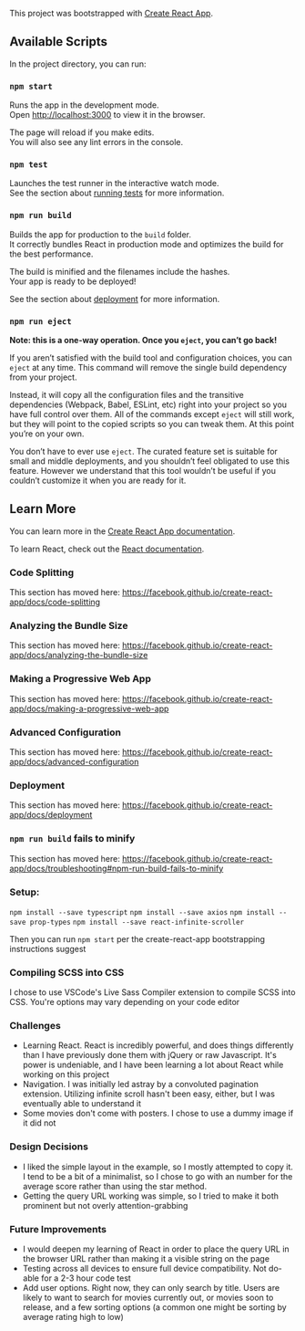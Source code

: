 This project was bootstrapped with [Create React App](https://github.com/facebook/create-react-app).

## Available Scripts

In the project directory, you can run:

### `npm start`

Runs the app in the development mode.<br>
Open [http://localhost:3000](http://localhost:3000) to view it in the browser.

The page will reload if you make edits.<br>
You will also see any lint errors in the console.

### `npm test`

Launches the test runner in the interactive watch mode.<br>
See the section about [running tests](https://facebook.github.io/create-react-app/docs/running-tests) for more information.

### `npm run build`

Builds the app for production to the `build` folder.<br>
It correctly bundles React in production mode and optimizes the build for the best performance.

The build is minified and the filenames include the hashes.<br>
Your app is ready to be deployed!

See the section about [deployment](https://facebook.github.io/create-react-app/docs/deployment) for more information.

### `npm run eject`

**Note: this is a one-way operation. Once you `eject`, you can’t go back!**

If you aren’t satisfied with the build tool and configuration choices, you can `eject` at any time. This command will remove the single build dependency from your project.

Instead, it will copy all the configuration files and the transitive dependencies (Webpack, Babel, ESLint, etc) right into your project so you have full control over them. All of the commands except `eject` will still work, but they will point to the copied scripts so you can tweak them. At this point you’re on your own.

You don’t have to ever use `eject`. The curated feature set is suitable for small and middle deployments, and you shouldn’t feel obligated to use this feature. However we understand that this tool wouldn’t be useful if you couldn’t customize it when you are ready for it.

## Learn More

You can learn more in the [Create React App documentation](https://facebook.github.io/create-react-app/docs/getting-started).

To learn React, check out the [React documentation](https://reactjs.org/).

### Code Splitting

This section has moved here: https://facebook.github.io/create-react-app/docs/code-splitting

### Analyzing the Bundle Size

This section has moved here: https://facebook.github.io/create-react-app/docs/analyzing-the-bundle-size

### Making a Progressive Web App

This section has moved here: https://facebook.github.io/create-react-app/docs/making-a-progressive-web-app

### Advanced Configuration

This section has moved here: https://facebook.github.io/create-react-app/docs/advanced-configuration

### Deployment

This section has moved here: https://facebook.github.io/create-react-app/docs/deployment

### `npm run build` fails to minify

This section has moved here: https://facebook.github.io/create-react-app/docs/troubleshooting#npm-run-build-fails-to-minify

### Setup: 

`npm install --save typescript` 
`npm install --save axios`
`npm install --save prop-types`
`npm install --save react-infinite-scroller`

Then you can run `npm start` per the create-react-app bootstrapping instructions suggest

### Compiling SCSS into CSS

I chose to use VSCode's Live Sass Compiler extension to compile SCSS into CSS. You're options may vary depending on your code editor

### Challenges

- Learning React. React is incredibly powerful, and does things differently than I have previously done them with jQuery or raw Javascript. It's power is undeniable, and I have been learning a lot about React while working on this project
- Navigation. I was initially led astray by a convoluted pagination extension. Utilizing infinite scroll hasn't been easy, either, but I was eventually able to understand it
- Some movies don't come with posters. I chose to use a dummy image if it did not

### Design Decisions

- I liked the simple layout in the example, so I mostly attempted to copy it. I tend to be a bit of a minimalist, so I chose to go with an number for the average score rather than using the star method.
- Getting the query URL working was simple, so I tried to make it both prominent but not overly attention-grabbing

### Future Improvements

- I would deepen my learning of React in order to place the query URL in the browser URL rather than making it a visible string on the page
- Testing across all devices to ensure full device compatibility. Not do-able for a 2-3 hour code test
- Add user options. Right now, they can only search by title. Users are likely to want to search for movies currently out, or movies soon to release, and a few sorting options (a common one might be sorting by average rating high to low)